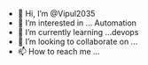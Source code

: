 - 👋 Hi, I’m @Vipul2035
- 👀 I’m interested in ... Automation
- 🌱 I’m currently learning ...devops
- 💞️ I’m looking to collaborate on ...
- 📫 How to reach me ...

<!---
Vipul2035/Vipul2035 is a ✨ special ✨ repository because its `README.md` (this file) appears on your GitHub profile.
You can click the Preview link to take a look at your changes.
--->
